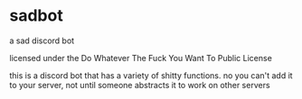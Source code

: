 # sadbot
a sad discord bot

licensed under the Do Whatever The Fuck You Want To Public License 

this is a discord bot that has a variety of shitty functions. no you can't add it to your server, not until someone abstracts it to work on other servers
